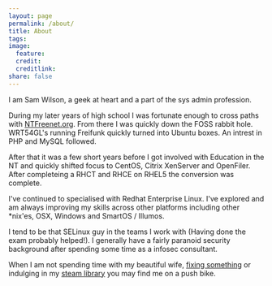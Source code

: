 ```yaml
---
layout: page
permalink: /about/
title: About
tags: 
image:
  feature:
  credit:
  creditlink:
share: false
---
```


I am Sam Wilson, a geek at heart and a part of the sys admin profession.

During my later years of high school I was fortunate enough to cross paths with [NTFreenet.org](http://the-mesh.org/). From there I was quickly down the FOSS rabbit hole. WRT54GL's running Freifunk quickly turned into Ubuntu boxes. An intrest in PHP and MySQL followed.

After that it was a few short years before I got involved with Education in the NT and quickly shifted focus to CentOS, Citrix XenServer and OpenFiler. After completeing a RHCT and RHCE on RHEL5 the conversion was complete.

I've continued to specialised with Redhat Enterprise Linux. I've explored and am always improving my skills across other platforms including other *nix'es, OSX, Windows and SmartOS / Illumos.

I tend to be that SELinux guy in the teams I work with (Having done the exam probably helped!). I generally have a fairly paranoid security background after spending some time as a infosec consultant.

When I am not spending time with my beautiful wife, [fixing something](../images/geek.png) or indulging in my [steam library](http://steamcommunity.com/id/cycloptivity/) you may find me on a push bike.
